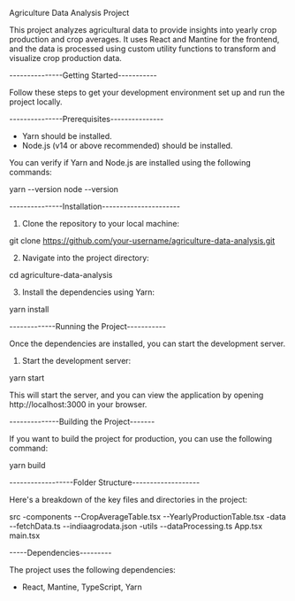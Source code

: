 Agriculture Data Analysis Project

This project analyzes agricultural data to provide insights into yearly crop production and crop averages. It uses React and Mantine for the frontend, and the data is processed using custom utility functions to transform and visualize crop production data.



---------------Getting Started-----------

Follow these steps to get your development environment set up and run the project locally.

---------------Prerequisites---------------

- Yarn should be installed.
- Node.js (v14 or above recommended) should be installed.

You can verify if Yarn and Node.js are installed using the following commands:

yarn --version
node --version



---------------Installation----------------------

1. Clone the repository to your local machine:

git clone https://github.com/your-username/agriculture-data-analysis.git

2. Navigate into the project directory:

cd agriculture-data-analysis

3. Install the dependencies using Yarn:

yarn install



-------------Running the Project-----------

Once the dependencies are installed, you can start the development server.

1. Start the development server:

yarn start

This will start the server, and you can view the application by opening http://localhost:3000 in your browser.






--------------Building the Project-------

If you want to build the project for production, you can use the following command:

yarn build




------------------Folder Structure-------------------

Here's a breakdown of the key files and directories in the project:

src
-components
      --CropAverageTable.tsx
      --YearlyProductionTable.tsx
-data
      --fetchData.ts
      --indiaagrodata.json
-utils
      --dataProcessing.ts
App.tsx
main.tsx




-----Dependencies---------

The project uses the following dependencies:

- React, Mantine, TypeScript, Yarn

